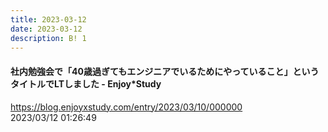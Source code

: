 ```yaml
---
title: 2023-03-12
date: 2023-03-12
description: B! 1
---
```


#### 社内勉強会で「40歳過ぎてもエンジニアでいるためにやっていること」というタイトルでLTしました - Enjoy*Study
https://blog.enjoyxstudy.com/entry/2023/03/10/000000<br>
2023/03/12 01:26:49<br>


